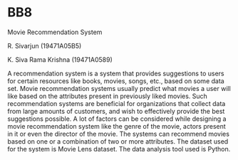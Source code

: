 # BB8
Movie Recommendation System 

R. Sivarjun (19471A05B5)

K. Siva Rama Krishna (19471A0589)

A recommendation system is a system that provides suggestions to users  for certain resources like books, movies, songs, etc., based on some data set. Movie recommendation systems usually predict what movies a user will like based on the attributes present in previously liked movies. Such recommendation systems are beneficial for organizations that collect data from large amounts of customers, and wish to effectively provide the best suggestions possible. A lot of factors can be considered while designing a movie recommendation system like the genre of the movie, actors present in it or even the director of the movie. The systems can recommend movies based on one or a combination of two or more attributes. The dataset used for the system is Movie Lens dataset. The data analysis tool used is Python.

